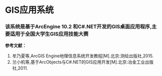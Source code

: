 # GIS应用系统
### 该系统是基于ArcEngine 10.2 和C#.NET开发的GIS桌面应用程序,主要适用于全国大学生GIS应用技能大赛

**参考文献：**
1. 牟乃夏等,ArcGIS Engine地理信息系统开发教程[M].北京:测绘出版社,2015.
2. 兰小机等,基于ArcObjects与C#.NET的GIS应用开发[M].北京:冶金工业出版社,2011.

